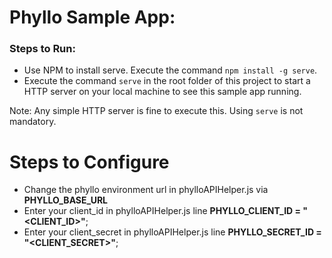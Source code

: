# Phyllo Sample App:


### Steps to Run:

- Use NPM to install serve. Execute the command `npm install -g serve`.
- Execute the command `serve` in the root folder of this project to start a HTTP server on your local machine to see this sample app running. 

Note: Any simple HTTP server is fine to execute this. Using `serve` is not mandatory. 


# Steps to Configure
- Change the phyllo environment url in phylloAPIHelper.js via **PHYLLO_BASE_URL**
- Enter your client_id in phylloAPIHelper.js line **PHYLLO_CLIENT_ID = "<CLIENT_ID>"**;
- Enter your client_secret in phylloAPIHelper.js line **PHYLLO_SECRET_ID = "<CLIENT_SECRET>"**;
